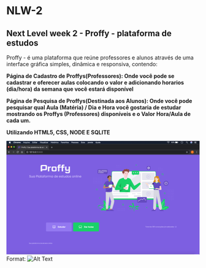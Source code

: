 # NLW-2

## Next Level week 2 - Proffy - plataforma de estudos

Proffy - é uma plataforma que reúne professores e alunos através de uma interface gráfica simples, dinâmica e responsiva, contendo:

__Página de Cadastro de Proffys(Professores): Onde você pode se cadastrar e oferecer aulas colocando o valor e adicionando horarios (dia/hora) da semana que você estará disponível__

__Página de Pesquisa de Proffys(Destinada aos Alunos): Onde você pode pesquisar qual Aula (Matéria) / Dia e Hora você gostaria de estudar mostrando os Proffys (Professores) disponíveis e o Valor Hora/Aula de cada um.__

__Utilizando HTML5, CSS, NODE E SQLITE__

![GitHub Logo](/main.png)
Format: ![Alt Text](url)
